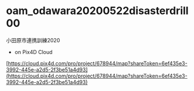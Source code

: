 # oam_odawara20200522disasterdrill00
小田原市連携訓練2020

* on Pix4D Cloud

[https://cloud.pix4d.com/pro/project/678944/map?shareToken=6ef435e3-3992-445e-a2d5-2f3be51a4d93](https://cloud.pix4d.com/pro/project/678944/map?shareToken=6ef435e3-3992-445e-a2d5-2f3be51a4d93)

